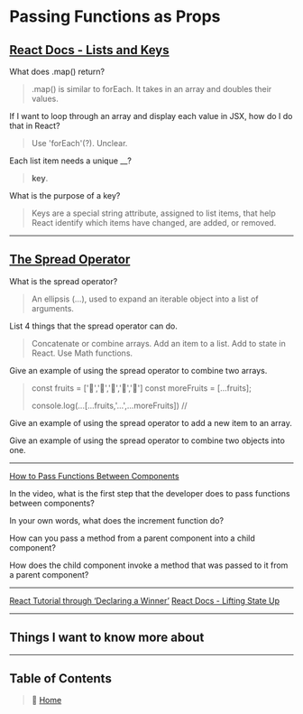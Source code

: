 # Passing Functions as Props

## [React Docs - Lists and Keys](https://reactjs.org/docs/lists-and-keys.html)

What does .map() return?
> .map() is similar to forEach. It takes in an array and doubles their values.

If I want to loop through an array and display each value in JSX, how do I do that in React?
> Use 'forEach'(?). Unclear.
  
Each list item needs a unique __?
> **key**.

What is the purpose of a key?

> Keys are a special string attribute, assigned to list items, that help React identify which items have changed, are added, or removed.

_____

## [The Spread Operator](https://medium.com/coding-at-dawn/how-to-use-the-spread-operator-in-javascript-b9e4a8b06fab)

What is the spread operator?
> An ellipsis \(...), used to expand an iterable object into a list of arguments.

List 4 things that the spread operator can do.
  > Concatenate or combine arrays.
  > Add an item to a list.
  > Add to state in React.
  > Use Math functions.

Give an example of using the spread operator to combine two arrays.
> const fruits = ['🍏','🍊','🍌','🍉','🍍']
> const moreFruits = [...fruits];
>
> console.log(...[...fruits,'...',...moreFruits]) //

Give an example of using the spread operator to add a new item to an array.

Give an example of using the spread operator to combine two objects into one.

_____

[How to Pass Functions Between Components](https://www.youtube.com/watch?v=c05OL7XbwXU)

In the video, what is the first step that the developer does to pass functions between components?

In your own words, what does the increment function do?

How can you pass a method from a parent component into a child component?

How does the child component invoke a method that was passed to it from a parent component?

_____

[React Tutorial through ‘Declaring a Winner’](https://reactjs.org/tutorial/tutorial.html)
[React Docs - Lifting State Up](https://reactjs.org/docs/lifting-state-up.html)

_____

## Things I want to know more about

_____

## Table of Contents

> 🏡 [Home](/README.md)
